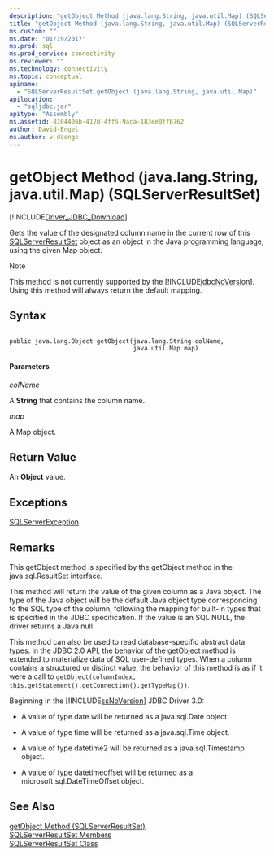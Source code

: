 ```yaml
---
description: "getObject Method (java.lang.String, java.util.Map) (SQLServerResultSet)"
title: "getObject Method (java.lang.String, java.util.Map) (SQLServerResultSet) | Microsoft Docs"
ms.custom: ""
ms.date: "01/19/2017"
ms.prod: sql
ms.prod_service: connectivity
ms.reviewer: ""
ms.technology: connectivity
ms.topic: conceptual
apiname: 
  - "SQLServerResultSet.getObject (java.lang.String, java.util.Map)"
apilocation: 
  - "sqljdbc.jar"
apitype: "Assembly"
ms.assetid: 8104406b-417d-4ff5-9aca-183ee0f76762
author: David-Engel
ms.author: v-daenge
---
```

# getObject Method (java.lang.String, java.util.Map) (SQLServerResultSet)
[!INCLUDE[Driver_JDBC_Download](../../../includes/driver_jdbc_download.md)]

  Gets the value of the designated column name in the current row of this [SQLServerResultSet](../../../connect/jdbc/reference/sqlserverresultset-class.md) object as an object in the Java programming language, using the given Map object.  
  
> [!NOTE]  
>  This method is not currently supported by the [!INCLUDE[jdbcNoVersion](../../../includes/jdbcnoversion_md.md)]. Using this method will always return the default mapping.  
  
## Syntax  
  
```  
  
public java.lang.Object getObject(java.lang.String colName,  
                                  java.util.Map map)  
```  
  
#### Parameters  
 *colName*  
  
 A **String** that contains the column name.  
  
 *map*  
  
 A Map object.  
  
## Return Value  
 An **Object** value.  
  
## Exceptions  
 [SQLServerException](../../../connect/jdbc/reference/sqlserverexception-class.md)  
  
## Remarks  
 This getObject method is specified by the getObject method in the java.sql.ResultSet interface.  
  
 This method will return the value of the given column as a Java object. The type of the Java object will be the default Java object type corresponding to the SQL type of the column, following the mapping for built-in types that is specified in the JDBC specification. If the value is an SQL NULL, the driver returns a Java null.  
  
 This method can also be used to read database-specific abstract data types. In the JDBC 2.0 API, the behavior of the getObject method is extended to materialize data of SQL user-defined types. When a column contains a structured or distinct value, the behavior of this method is as if it were a call to `getObject(columnIndex, this.getStatement().getConnection().getTypeMap())`.  
  
 Beginning in the [!INCLUDE[ssNoVersion](../../../includes/ssnoversion-md.md)] JDBC Driver 3.0:  
  
-   A value of type date will be returned as a java.sql.Date object.  
  
-   A value of type time will be returned as a java.sql.Time object.  
  
-   A value of type datetime2 will be returned as a java.sql.Timestamp object.  
  
-   A value of type datetimeoffset will be returned as a microsoft.sql.DateTimeOffset object.  
  
## See Also  
 [getObject Method &#40;SQLServerResultSet&#41;](../../../connect/jdbc/reference/getobject-method-sqlserverresultset.md)   
 [SQLServerResultSet Members](../../../connect/jdbc/reference/sqlserverresultset-members.md)   
 [SQLServerResultSet Class](../../../connect/jdbc/reference/sqlserverresultset-class.md)  
  
  

